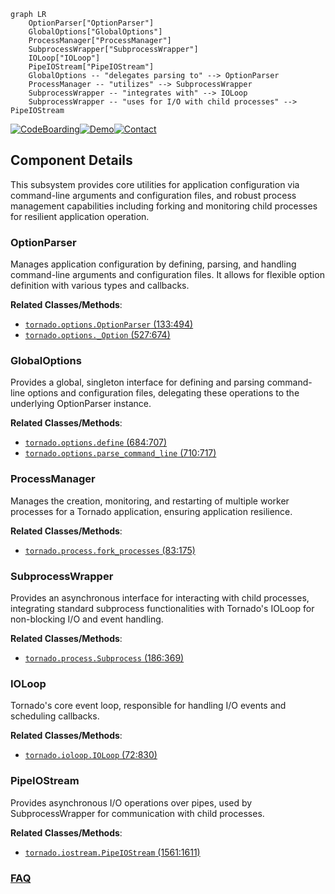 ```mermaid
graph LR
    OptionParser["OptionParser"]
    GlobalOptions["GlobalOptions"]
    ProcessManager["ProcessManager"]
    SubprocessWrapper["SubprocessWrapper"]
    IOLoop["IOLoop"]
    PipeIOStream["PipeIOStream"]
    GlobalOptions -- "delegates parsing to" --> OptionParser
    ProcessManager -- "utilizes" --> SubprocessWrapper
    SubprocessWrapper -- "integrates with" --> IOLoop
    SubprocessWrapper -- "uses for I/O with child processes" --> PipeIOStream
```
[![CodeBoarding](https://img.shields.io/badge/Generated%20by-CodeBoarding-9cf?style=flat-square)](https://github.com/CodeBoarding/GeneratedOnBoardings)[![Demo](https://img.shields.io/badge/Try%20our-Demo-blue?style=flat-square)](https://www.codeboarding.org/demo)[![Contact](https://img.shields.io/badge/Contact%20us%20-%20contact@codeboarding.org-lightgrey?style=flat-square)](mailto:contact@codeboarding.org)

## Component Details

This subsystem provides core utilities for application configuration via command-line arguments and configuration files, and robust process management capabilities including forking and monitoring child processes for resilient application operation.

### OptionParser
Manages application configuration by defining, parsing, and handling command-line arguments and configuration files. It allows for flexible option definition with various types and callbacks.


**Related Classes/Methods**:

- <a href="https://github.com/tornadoweb/tornado/blob/master/tornado/options.py#L133-L494" target="_blank" rel="noopener noreferrer">`tornado.options.OptionParser` (133:494)</a>
- <a href="https://github.com/tornadoweb/tornado/blob/master/tornado/options.py#L527-L674" target="_blank" rel="noopener noreferrer">`tornado.options._Option` (527:674)</a>


### GlobalOptions
Provides a global, singleton interface for defining and parsing command-line options and configuration files, delegating these operations to the underlying OptionParser instance.


**Related Classes/Methods**:

- <a href="https://github.com/tornadoweb/tornado/blob/master/tornado/options.py#L684-L707" target="_blank" rel="noopener noreferrer">`tornado.options.define` (684:707)</a>
- <a href="https://github.com/tornadoweb/tornado/blob/master/tornado/options.py#L710-L717" target="_blank" rel="noopener noreferrer">`tornado.options.parse_command_line` (710:717)</a>


### ProcessManager
Manages the creation, monitoring, and restarting of multiple worker processes for a Tornado application, ensuring application resilience.


**Related Classes/Methods**:

- <a href="https://github.com/tornadoweb/tornado/blob/master/tornado/process.py#L83-L175" target="_blank" rel="noopener noreferrer">`tornado.process.fork_processes` (83:175)</a>


### SubprocessWrapper
Provides an asynchronous interface for interacting with child processes, integrating standard subprocess functionalities with Tornado's IOLoop for non-blocking I/O and event handling.


**Related Classes/Methods**:

- <a href="https://github.com/tornadoweb/tornado/blob/master/tornado/process.py#L186-L369" target="_blank" rel="noopener noreferrer">`tornado.process.Subprocess` (186:369)</a>


### IOLoop
Tornado's core event loop, responsible for handling I/O events and scheduling callbacks.


**Related Classes/Methods**:

- <a href="https://github.com/tornadoweb/tornado/blob/master/tornado/ioloop.py#L72-L830" target="_blank" rel="noopener noreferrer">`tornado.ioloop.IOLoop` (72:830)</a>


### PipeIOStream
Provides asynchronous I/O operations over pipes, used by SubprocessWrapper for communication with child processes.


**Related Classes/Methods**:

- <a href="https://github.com/tornadoweb/tornado/blob/master/tornado/iostream.py#L1561-L1611" target="_blank" rel="noopener noreferrer">`tornado.iostream.PipeIOStream` (1561:1611)</a>




### [FAQ](https://github.com/CodeBoarding/GeneratedOnBoardings/tree/main?tab=readme-ov-file#faq)